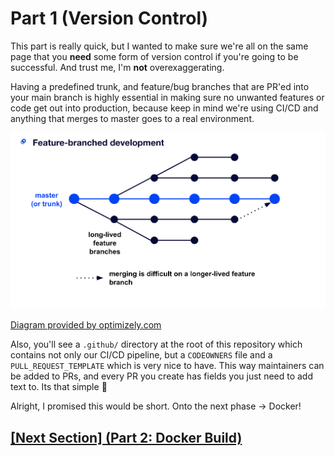 # Part 1 (Version Control)

This part is really quick, but I wanted to make sure we're all on the same page that you **need** some form of version control if you're going to be successful. And trust me, I'm **not** overexaggerating. 

Having a predefined trunk, and feature/bug branches that are PR'ed into your main branch is highly essential in making sure no unwanted features or code get out into production, because keep in mind we're using CI/CD and anything that merges to master goes to a real environment. 

![trunk development diagram](./img/trunk-development.png)

[Diagram provided by optimizely.com](https://www.optimizely.com/optimization-glossary/trunk-based-development/)

Also, you'll see a `.github/` directory at the root of this repository which contains not only our CI/CD pipeline, but a `CODEOWNERS` file and a `PULL_REQUEST_TEMPLATE` which is very nice to have. This way maintainers can be added to PRs, and every PR you create has fields you just need to add text to. Its that simple :tada:

Alright, I promised this would be short. Onto the next phase -> Docker!

## [[Next Section] (Part 2: Docker Build)](p2-docker-build.md)